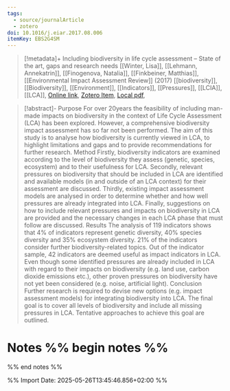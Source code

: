 ```yaml
---
tags:
  - source/journalArticle
  - zotero
doi: 10.1016/j.eiar.2017.08.006
itemKey: EBS2G4SM
---
```

>[!metadata]+
> Including biodiversity in life cycle assessment – State of the art, gaps and research needs
> [[Winter, Lisa]], [[Lehmann, Annekatrin]], [[Finogenova, Natalia]], [[Finkbeiner, Matthias]], 
> [[Environmental Impact Assessment Review]] (2017)
> [[biodiversity]], [[Biodiversity]], [[Environment]], [[Indicators]], [[Pressures]], [[LCIA]], [[LCA]], 
> [Online link](https://www.sciencedirect.com/science/article/pii/S0195925516303389), [Zotero Item](zotero://select/library/items/EBS2G4SM), [Local pdf](file://C:/Users/aburg/Documents/references/zotero/storage/KJN5CWZI/Winter2017_Includingbiodiversitya.pdf), 

>[!abstract]-
>Purpose
For over 20years the feasibility of including man-made impacts on biodiversity in the context of Life Cycle Assessment (LCA) has been explored. However, a comprehensive biodiversity impact assessment has so far not been performed. The aim of this study is to analyse how biodiversity is currently viewed in LCA, to highlight limitations and gaps and to provide recommendations for further research.
Method
Firstly, biodiversity indicators are examined according to the level of biodiversity they assess (genetic, species, ecosystem) and to their usefulness for LCA. Secondly, relevant pressures on biodiversity that should be included in LCA are identified and available models (in and outside of an LCA context) for their assessment are discussed. Thirdly, existing impact assessment models are analysed in order to determine whether and how well pressures are already integrated into LCA. Finally, suggestions on how to include relevant pressures and impacts on biodiversity in LCA are provided and the necessary changes in each LCA phase that must follow are discussed.
Results
The analysis of 119 indicators shows that 4% of indicators represent genetic diversity, 40% species diversity and 35% ecosystem diversity. 21% of the indicators consider further biodiversity-related topics. Out of the indicator sample, 42 indicators are deemed useful as impact indicators in LCA. Even though some identified pressures are already included in LCA with regard to their impacts on biodiversity (e.g. land use, carbon dioxide emissions etc.), other proven pressures on biodiversity have not yet been considered (e.g. noise, artificial light).
Conclusion
Further research is required to devise new options (e.g. impact assessment models) for integrating biodiversity into LCA. The final goal is to cover all levels of biodiversity and include all missing pressures in LCA. Tentative approaches to achieve this goal are outlined.

# Notes %% begin notes %%

%% end notes %%




%% Import Date: 2025-05-26T13:45:46.856+02:00 %%
